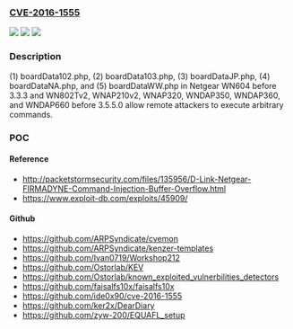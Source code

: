 ### [CVE-2016-1555](https://cve.mitre.org/cgi-bin/cvename.cgi?name=CVE-2016-1555)
![](https://img.shields.io/static/v1?label=Product&message=n%2Fa&color=blue)
![](https://img.shields.io/static/v1?label=Version&message=n%2Fa&color=blue)
![](https://img.shields.io/static/v1?label=Vulnerability&message=n%2Fa&color=brighgreen)

### Description

(1) boardData102.php, (2) boardData103.php, (3) boardDataJP.php, (4) boardDataNA.php, and (5) boardDataWW.php in Netgear WN604 before 3.3.3 and WN802Tv2, WNAP210v2, WNAP320, WNDAP350, WNDAP360, and WNDAP660 before 3.5.5.0 allow remote attackers to execute arbitrary commands.

### POC

#### Reference
- http://packetstormsecurity.com/files/135956/D-Link-Netgear-FIRMADYNE-Command-Injection-Buffer-Overflow.html
- https://www.exploit-db.com/exploits/45909/

#### Github
- https://github.com/ARPSyndicate/cvemon
- https://github.com/ARPSyndicate/kenzer-templates
- https://github.com/Ivan0719/Workshop212
- https://github.com/Ostorlab/KEV
- https://github.com/Ostorlab/known_exploited_vulnerbilities_detectors
- https://github.com/faisalfs10x/faisalfs10x
- https://github.com/ide0x90/cve-2016-1555
- https://github.com/ker2x/DearDiary
- https://github.com/zyw-200/EQUAFL_setup

